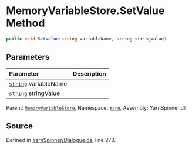 # MemoryVariableStore.SetValue Method


```csharp
public void SetValue(string variableName, string stringValue)
```

## Parameters
|Parameter|Description|
|:---|:---|
|[`string`](https://docs.microsoft.com/dotnet/api/System.String) variableName||
|[`string`](https://docs.microsoft.com/dotnet/api/System.String) stringValue||


<div class="class-metadata">

Parent: [`MemoryVariableStore`](/api/csharp/yarn/memoryvariablestore.md), Namespace: [`Yarn`](/api/csharp/yarn/README.md), Assembly: YarnSpinner.dll
</div>

## Source
Defined in [YarnSpinner/Dialogue.cs](https://github.com/YarnSpinnerTool/YarnSpinner//blob/develop/YarnSpinner/Dialogue.cs#L273), line 273.
